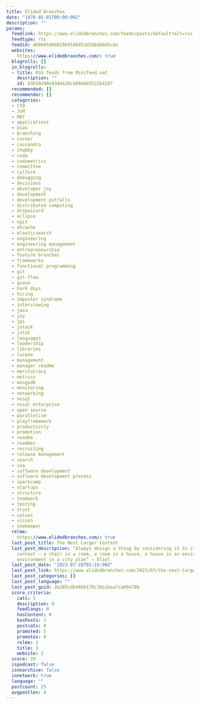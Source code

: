 ```yaml
---
title: Elided Branches
date: "1970-01-01T00:00:00Z"
description: ""
params:
  feedlink: https://www.elidedbranches.com/feeds/posts/default?alt=rss
  feedtype: rss
  feedid: 46060549b829b95d8453d168db045cda
  websites:
    https://www.elidedbranches.com/: true
  blogrolls: []
  in_blogrolls:
  - title: RSS feeds from Minifeed.net
    description: ""
    id: 83b59248e9346428c889eb03522b4297
  recommended: []
  recommender: []
  categories:
  - CTO
  - JVM
  - MAT
  - applications
  - bias
  - branching
  - career
  - cassandra
  - chubby
  - coda
  - codametrics
  - committee
  - culture
  - debugging
  - decisions
  - developer joy
  - development
  - development pitfalls
  - distributed computing
  - dropwizard
  - eclipse
  - egit
  - ehcache
  - elasticsearch
  - engineering
  - engineering management
  - entrepreneurship
  - feature branches
  - frameworks
  - functional programming
  - git
  - git-flow
  - guava
  - hack days
  - hiring
  - impostor syndrome
  - interviewing
  - java
  - joy
  - jps
  - jstack
  - jstat
  - languages
  - leadership
  - libraries
  - lucene
  - management
  - manager readme
  - meritocracy
  - metrics
  - mongodb
  - monitoring
  - networking
  - nosql
  - nosql enterprise
  - open source
  - parallelism
  - playframework
  - productivity
  - promotion
  - readme
  - readmes
  - recruiting
  - release management
  - search
  - soa
  - software development
  - software development process
  - sparkcamp
  - startups
  - structure
  - teamwork
  - testing
  - trust
  - values
  - vision
  - zookeeper
  relme:
    https://www.elidedbranches.com/: true
  last_post_title: The Next Larger Context
  last_post_description: “Always design a thing by considering it in its next larger
    context — a chair in a room, a room in a house, a house in an environment, an
    environment in a city plan” — Eliel
  last_post_date: "2023-07-28T01:16:00Z"
  last_post_link: https://www.elidedbranches.com/2023/07/the-next-larger-context.html
  last_post_categories: []
  last_post_language: ""
  last_post_guid: da285cdb44bb170c30a1bea7ca00478b
  score_criteria:
    cats: 5
    description: 0
    feedlangs: 0
    hasContent: 0
    hasPosts: 3
    postcats: 0
    promoted: 5
    promotes: 0
    relme: 2
    title: 3
    website: 2
  score: 20
  ispodcast: false
  isnoarchive: false
  innetwork: true
  language: ""
  postcount: 25
  avgpostlen: 0
---
```

